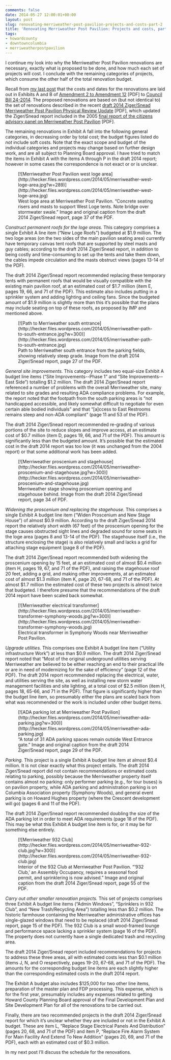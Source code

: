 ```yaml
---
comments: false
date: 2014-05-27 12:00:01+00:00
layout: post
slug: renovating-merriweather-post-pavilion-projects-and-costs-part-2
title: 'Renovating Merriweather Post Pavilion: Projects and costs, part 2'
tags:
- howardcounty
- downtowncolumbia
- merriweatherpostpavilion
---
```


I continue my look into why the Merriweather Post Pavilion renovations are necessary, exactly what is proposed to be done, and how much each set of projects will cost. I conclude with the remaining categories of projects, which consume the other half of the total renovation budget.

Recall from [my last post](/2014/05/26/renovating-merriweather-post-pavilion-projects-and-costs-part-1/) that the costs and dates for the renovations are laid out in Exhibits A and B of [Amendment 2 to Amendment 12](https://apps.howardcountymd.gov/olis/GetFile.aspx?id=3445) [PDF] to [Council Bill 24-2014](https://apps.howardcountymd.gov/olis/LegislationDetail.aspx?LegislationID=800). The proposed renovations are based on (but not identical to) the set of renovations described in the recent [draft 2014 Ziger/Snead Merriweather Post Pavilion Physical Review Update](http://hecker.files.wordpress.com/2014/05/140214-draft-merriweather-physical-update-report.pdf) [PDF], which updated the Ziger/Snead report included in the 2005 [final report of the citizens advisory panel on Merriweather Post Pavilion](http://hecker.files.wordpress.com/2014/05/citizens-advisory-panel-on-merriweather-post-pavilion-final-report.pdf) [PDF].

The remaining renovations in Exhibit A fall into the following general categories, in decreasing order by total cost; the budget figures listed do _not_ include soft costs. Note that the exact scope and budget of the individual categories and projects may change based on further design work, and are all subject to Planning Board approval. I have tried to match the items in Exhibit A with the items A through P in the draft 2014 report; however in some cases the correspondence is not exact or or is unclear.

<figure markdown="1">
[![Merriweather Post Pavilion west loge area](http://hecker.files.wordpress.com/2014/05/merriweather-west-loge-area.jpg?w=289)](http://hecker.files.wordpress.com/2014/05/merriweather-west-loge-area.jpg)
<figcaption>West loge area at Merriweather Post Pavilion. “Concrete seating risers and masts to support West Loge tents. Note bridge over stormwater swale.” Image and original caption from the draft 2014 Ziger/Snead report, page 37 of the PDF.</figcaption>
</figure>

_Construct permanent roofs for the loge areas._ This category comprises a single Exhibit A line item (“New Loge Roofs”) budgeted at $1.9 million. The two loge areas (on the two sides of the main pavilion seating area) currently have temporary canvas tent roofs that are supported by steel masts and guy cables; according to the draft 2014 Ziger/Snead report, in addition to being costly and time-consuming to set up the tents and take them down, the cables impede circulation and the masts obstruct views (pages 13-14 of the PDF).

The draft 2014 Ziger/Snead report recommended replacing these temporary tents with permanent roofs that would be visually compatible with the existing main pavilion roof, at an estimated cost of $1.7 million (item E, pages 19, 66, and 71 of the PDF). This estimate also includes putting in a sprinkler system and adding lighting and ceiling fans. Since the budgeted amount of $1.9 million is slightly more than this it’s possible that the plans may include seating on top of these roofs, as proposed by IMP and mentioned above.

<figure markdown="1">
[![Path to Merriweather south entrance](http://hecker.files.wordpress.com/2014/05/merriweather-path-to-south-entrance.jpg?w=300)](http://hecker.files.wordpress.com/2014/05/merriweather-path-to-south-entrance.jpg)
<figcaption>Path to Merriweather south entrance from the parking fields, showing relatively steep grade. Image from the draft 2014 Ziger/Snead report, page 27 of the PDF.</figcaption>
</figure>

_General site improvements._ This category includes two equal-size Exhibit A budget line items (“Site Improvements--Phase 1” and “Site Improvements--East Side”) totalling $1.2 million. The draft 2014 Ziger/Snead report referenced a number of problems with the overall Merriweather site, many related to site grades and resulting ADA compliance problems. For example, the report noted that the footpath from the south parking areas is “not handicapped accessible, and likely somewhat difficult to negotiate for even certain able bodied individuals” and that “[a]ccess to East Restrooms remains steep and non-ADA compliant” (page 11 and 53 of the PDF).

The draft 2014 Ziger/Snead report recommended re-grading of various portions of the site to reduce slopes and improve access, at an estimate cost of $0.7 million (item D, pages 19, 66, and 71 of the PDF). This amount is significantly less than the budgeted amount. It’s possible that the estimated cost in the draft 2014 report was too low (it was unchanged from the 2004 report) or that some additional work has been added.

<figure markdown="1">
[![Merriweather proscenium and stagehouse](http://hecker.files.wordpress.com/2014/05/merriweather-proscenium-and-stagehouse.jpg?w=300)](http://hecker.files.wordpress.com/2014/05/merriweather-proscenium-and-stagehouse.jpg)
<figcaption>Merriweather stage showing proscenium opening and stagehouse behind. Image from the draft 2014 Ziger/Snead report, page 34 of PDF.</figcaption>
</figure>

_Widening the proscenium and replacing the stagehouse._ This comprises a single Exhibit A budget line item (“Widen Proscenium and New Stage House”) of almost $0.9 million. According to the draft Ziger/Snead 2014 report the relatively short width (67 feet) of the proscenium opening for the stage causes obstructed sight lines and degraded sound for some seats in the loge area (pages 8 and 13-14 of the PDF). The stagehouse itself (i.e., the structure enclosing the stage) is also relatively small and lacks a grid for attaching stage equipment (page 8 of the PDF).

The draft 2014 Ziger/Snead report recommended both widening the proscenium opening by 15 feet, at an estimated cost of almost $0.4 million (item H, pages 19, 67, and 71 of the PDF), and raising the stagehouse roof 20 feet, adding a grid, and making other improvements, at an estimated cost of almost $1.3 million (item K, page 20, 67-68, and 71 of the PDF). At almost $1.7 million the estimated cost of these two projects is almost twice that budgeted. I therefore presume that the recommendations of the draft 2014 report have been scaled back somewhat.

<figure markdown="1">
[![Merriweather electrical transformer](http://hecker.files.wordpress.com/2014/05/merriweather-transformer-symphony-woods.jpg?w=300)](http://hecker.files.wordpress.com/2014/05/merriweather-transformer-symphony-woods.jpg)
<figcaption>Electrical transformer in Symphony Woods near Merriweather Post Pavilion.</figcaption>
</figure>

_Upgrade utilities._ This comprises one Exhibit A budget line item (“Utility infrastructure Work”) at less than $0.9 million. The draft 2014 Ziger/Snead report noted that “Most of the original underground utilities serving Merriweather are believed to be either reaching an end to their practical life or are in need of modernizing for the sake of efficiency” (page 12 of the PDF). The draft 2014 report recommended replacing the electrical, water, and utilities serving the site, as well as installing new storm water management facilities and site lighting, at a total cost of $2.5 million (item H, pages 18, 65-66, and 71 in the PDF). That figure is significantly higher than the budget line item, so presumably either the plans are scaled back from what was recommended or the work is included under other budget items.

<figure markdown="1">
[![ADA parking lot at Merriweather Post Pavilion](http://hecker.files.wordpress.com/2014/05/merriweather-ada-parking.jpg?w=300)](http://hecker.files.wordpress.com/2014/05/merriweather-ada-parking.jpg)
<figcaption>“A total of 31 ADA parking spaces remain outside West Entrance gate.” Image and original caption from the draft 2014 Ziger/Snead report, page 29 of the PDF.</figcaption>
</figure>

_Parking._ This project is a single Exhibit A budget line item at almost $0.4 million. It is not clear exactly what this project entails. The draft 2014 Ziger/Snead report did not contain recommendations or estimated costs relating to parking, possibly because the Merriweather property itself contains almost no parking: only performer parking (e.g., for tour buses) is on pavilion property, while ADA parking and administration parking is on Columbia Association property (Symphony Woods), and general event parking is on Howard Hughes property (where the Crescent development will go) (pages 6 and 11 of the PDF).

The draft 2014 Ziger/Snead report recommended doubling the size of the ADA parking lot in order to meet ADA requirements (page 18 of the PDF). This may be what this Exhibit A budget line item is for, or it may be for something else entirely.

<figure markdown="1">
[![Merriweather 932 Club](http://hecker.files.wordpress.com/2014/05/merriweather-932-club.jpg?w=300)](http://hecker.files.wordpress.com/2014/05/merriweather-932-club.jpg)
<figcaption>Interior of the 932 Club at Merriweather Post Pavilion. “‘932 Club,’ an Assembly Occupancy, requires a seasonal food permit, and sprinklering is now advised.” Image and original caption from the draft 2014 Ziger/Snead report, page 55 of the PDF.</figcaption>
</figure>

_Carry out other smaller renovation projects._ This set of projects comprises three Exhibit A budget line items (“Admin Windows”, “Sprinklers in 932 Club”, and “New Trash/Recycling Area”) totalling less than $0.2 million. The historic farmhouse containing the Merriweather administrative offices has single-glazed windows that need to be replaced (draft 2014 Ziger/Snead report, page 15 of the PDF). The 932 Club is a small wood-framed lounge and performance space lacking a sprinkler system (page 16 of the PDF). The property does not currently have a single dedicated trash and recycling area.

The draft 2014 Ziger/Snead report included recommendations for projects to address these three areas, all with estimated costs less than $0.1 million (items J, N, and O respectively, pages 19-20, 67-68, and 71 of the PDF). The  amounts for the corresponding budget line items are each slightly higher than the corresponding estimated costs in the draft 2014 report.

The Exhibit A budget also includes $125,000 for two other line items, preparation of the master plan and FDP processing. This expense, which is for the first year, presumably includes any expenses related to getting Howard County Planning Board approval of the Final Development Plan and Site Development Plan for all of the renovations to be carried out.

Finally, there are two recommended projects in the draft 2014 Ziger/Snead report for which it’s unclear whether they are included or not in the Exhibit A budget. These are item L, “Replace Stage Electrical Panels And Distribution” (pages 20, 68, and 71 of the PDF) and item P, “Replace Fire Alarm System For Main Facility And Extend To New Addition” (pages 20, 69, and 71 of the PDF), each with an estimated cost of $0.3 million.

In my next post I’ll discuss the schedule for the renovations.
